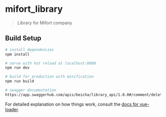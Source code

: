 # mifort_library

> Library for Mifort company

## Build Setup

``` bash
# install dependencies
npm install

# serve with hot reload at localhost:8080
npm run dev

# build for production with minification
npm run build

# swagger documentation
https://app.swaggerhub.com/apis/beicha/library_api/1.0.0#/comment/deleteComment
```

For detailed explanation on how things work, consult the [docs for vue-loader](http://vuejs.github.io/vue-loader).
